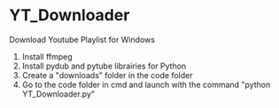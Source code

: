 # YT_Downloader
Download Youtube Playlist for Windows

1. Install ffmpeg
2. Install pydub and pytube librairies for Python
3. Create a "downloads" folder in the code folder
4. Go to the code folder in cmd and launch with the command "python YT_Downloader.py"
